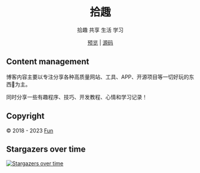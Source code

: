 <h1 align="center">拾趣</h1>

<div align="center">
拾趣 共享 生活 学习


[预览](https://shiqustudio.github.io/) | [源码](https://github.com/shiqustudio/hugo-blog)
</div>

## Content management

博客内容主要以专注分享各种高质量网站、工具、APP、开源项目等一切好玩的东西🚀为主。

同时分享一些有趣程序、技巧、开发教程、心情和学习记录！

## Copyright

:copyright: 2018 - 2023 [Fun](https://github.com/shiqustudio)

## Stargazers over time

[![Stargazers over time](https://starchart.cc/Lruihao/lruihao.github.io.svg)](https://starchart.cc/Lruihao/lruihao.github.io)
